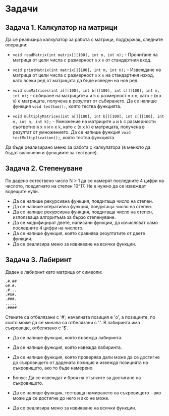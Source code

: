 # Задачи

## Задача 1. Калкулатор на матрици

Да се реализира калкулатор за работа с матрици, поддържащ следните операции:

- `void readMatrix(int matrix[][100], int m, int n);` - Прочитане на матрица от цели числа с размерност `m` x `n` от стандартния вход.

- `void printMatrix(int matrix[][100], int m, int n);` - Извеждане на матрица от цели числа с размерност `m` x `n` на стандартния изход, като всеки ред от матрицата да бъде изведен на нов ред.

- `void sumMatrices(int a[][100], int b[][100], int c[][100], int m, int n);` - събиране на матриците `a` и `b` с размерност `m` x `n`, като `c` (`m` x `n`) е матрицата, получена в резултат от събирането. Да се напише функция `void testSum();`, която тества функцията.

- `void multiplyMatrices(int a[][100], int b[][100], int c[][100], int m, int n, int k);` - Умножение на матриците `a` и `b` с размерности съответно `m` x `n` и `n` x `k`, като `c` (`m` x `k`) е матрицата, получена в резултат от умножението. Да се напише функция `void testMultiplication();`, която тества функцията.

Да бъде реализирано меню за работа с калкулатора (в менюто да бъдат включени и функциите за тестване).


## Задача 2. Степенуване

По дадено естествено число N > 1 да се намерят последните 4 цифри на числото, повдигнато на степен 10^17.
Не е нужно да се извеждат водещите нули.

- Да се напише рекурсивна функция, повдигаща число на степен.
- Да се напише итеративна функция, повдигаща число на степен.
- Да се напише рекурсивна функция, повдигаща число на степен, използваща алгоритъма за бързо степенуване.
- Да се модифицират двете, написани функции, да изчисляват само последните 4 цифри на числото.
- Да се напише функция, която сравнява резултатите от двете функции.
- Да се реализира меню за извикване на всички функции.


## Задача 3. Лабиринт

Даден е лабиринт като матрица от символи:

	.#.##
	o#.#.
	.#...
	.#$#.
	.###.
	.....
	.####

Стените са отбелязани с '#', началната позиция е 'о', а позициите, по които може да се минава са отбелязани с '.'. 
В лабиринта има съкровище, отбелязано с '$'. 

- Да се напише функция, която въвежда лабиринта.

- Да се напише функция, която извежда лабиринта.

- Да се напише функция, която проверява дали може да се достигне до съкровището от дадената позиция 
и извежда позицията на съкровището, ако то бъде намерено.

- Бонус: Да се извеждат и броя на стъпките за достигане на съкровището.

- Да се напише функция, тестваща намирането на съкровището - ако може да се достигне до него и ако не може.

- Да се реализира меню за извикване на всички функции.
